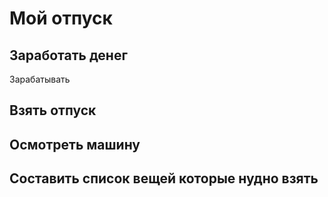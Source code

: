 # Мой отпуск 

## Заработать денег

Зарабатывать 

## Взять отпуск

## Осмотреть машину 

## Составить список вещей которые нудно взять 